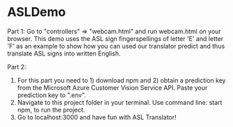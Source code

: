 # ASLDemo

Part 1: 
    Go to "controllers" => "webcam.html" and run webcam.html on your browser. This demo uses the ASL sign fingerspellings of letter 'E' and letter 'F' as an example to show how you can used our translator predict and thus translate ASL signs into written English.

Part 2:
1. For this part you need to 1) download npm and 2) obtain a prediction key from the Microsoft Azure Customer Vision Service API. Paste your prediction key to ".env".
2. Navigate to this project folder in your terminal. Use command line: start npm, to run the project.
3. Go to localhost:3000 and have fun with ASL Translator!
